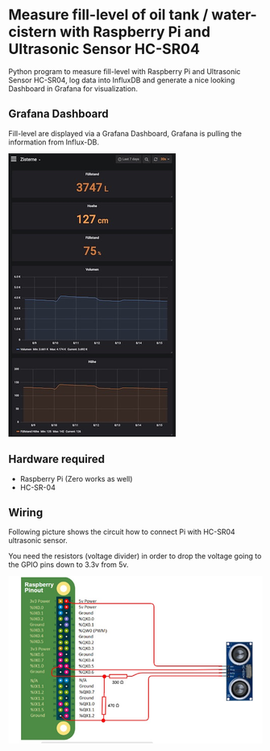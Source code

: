 # Measure fill-level of oil tank / water-cistern with Raspberry Pi and Ultrasonic Sensor HC-SR04

Python program to measure fill-level with Raspberry Pi and Ultrasonic Sensor HC-SR04, log data into InfluxDB and generate a nice looking Dashboard in Grafana for visualization.

## Grafana Dashboard
Fill-level are displayed via a Grafana Dashboard, Grafana is pulling the information from Influx-DB.

![Grafana Dashboard](docs/grafana-dashboard.jpg)

## Hardware required
* Raspberry Pi (Zero works as well)
* HC-SR-04

## Wiring
Following picture shows the circuit how to connect Pi with HC-SR04 ultrasonic sensor. 

You need the resistors (voltage divider) in order to drop the voltage going to the GPIO pins down to 3.3v from 5v. 

![Circuit Raspberry Pi and HC-SR04](docs/circuit-pi-hcsr04.jpg)


